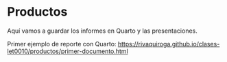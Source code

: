 # Productos

Aquí vamos a guardar los informes en Quarto y las presentaciones.

Primer ejemplo de reporte con Quarto: <https://rivaquiroga.github.io/clases-let0010/productos/primer-documento.html>
